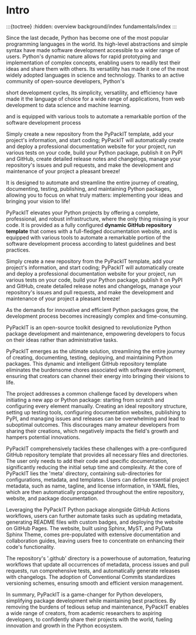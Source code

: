# Intro
:::{toctree}
:hidden:
overview
background/index
fundamentals/index
:::

Since the last decade, Python has become one of the most popular programming languages in the world.
Its high-level abstractions and simple syntax have made software development 
accessible to a wider range of users.
Python's dynamic nature allows for rapid prototyping and implementation of complex concepts, 
enabling users to readily test their ideas and share them with others. 
Its versatility has made it one of the most widely adopted languages in science and technology.
Thanks to an active community of open-source developers, Python's 


short development cycles,
Its simplicity, versatility, and efficiency have made it the language of choice for a wide range of applications,
from web development to data science and machine learning.



  and is equipped with various tools to automate a remarkable portion of the software development process  
  
  Simply create a new repository from the PyPackIT template, add your project's information, and start coding; 
  PyPackIT will automatically create and deploy a professional documentation website for your project, 
  run various tests on your code, build your Python package, publish it on PyPI and GitHub, 
  create detailed release notes and changelogs, manage your repository's issues and pull requests, and
  make the development and maintenance of your project a pleasant breeze!


It is designed to automate and streamline the entire journey of creating, documenting, testing, publishing, 
and maintaining Python packages, allowing you to focus on what truly matters: 
implementing your ideas and bringing your vision to life!


PyPackIT elevates your Python projects by offering a complete, professional, and robust infrastructure,
where the only thing missing is your code. It is provided as a fully configured 
**dynamic GitHub repository template** that comes with a full-fledged documentation website, 
and is equipped with various tools to automate a remarkable portion of the software development process
according to latest guidelines and best practices.


Simply create a new repository from the PyPackIT template, add your project's information, and start coding; 
PyPackIT will automatically create and deploy a professional documentation website for your project, 
run various tests on your code, build your Python package, publish it on PyPI and GitHub, 
create detailed release notes and changelogs, manage your repository's issues and pull requests, and
make the development and maintenance of your project a pleasant breeze!



As the demands for innovative and efficient Python packages grow, 
the development process becomes increasingly complex and time-consuming. 


PyPackIT is an open-source toolkit designed to revolutionize Python package development and maintenance, 
empowering developers to focus on their ideas rather than administrative tasks. 





PyPackIT emerges as the ultimate solution, streamlining the entire journey of 
creating, documenting, testing, deploying, and maintaining Python packages. This dynamic and intelligent 
GitHub repository template eliminates the burdensome chores associated with software development, 
ensuring that creators can channel their energy into bringing their visions to life.

The project addresses a common challenge faced by developers when initiating a new app or Python package: 
starting from scratch and configuring every element manually. Creating an ideal repository structure, 
setting up testing tools, configuring documentation websites, publishing to PyPI, and managing issues 
and releases can be overwhelming and lead to suboptimal outcomes. This discourages many amateur developers 
from sharing their creations, which negatively impacts the field's growth and hampers potential innovations.

PyPackIT comprehensively tackles these challenges with a pre-configured GitHub repository template that 
provides all necessary files and directories. The user only needs to add their code and specific documentation, 
significantly reducing the initial setup time and complexity. At the core of PyPackIT lies the 'meta' directory, 
containing sub-directories for configurations, metadata, and templates. Users can define essential project metadata, 
such as name, tagline, and license information, in YAML files, which are then automatically propagated throughout 
the entire repository, website, and package documentation.

Leveraging the PyPackIT Python package alongside GitHub Actions workflows, users can further automate tasks 
such as updating metadata, generating README files with custom badges, and deploying the website on 
GitHub Pages. The website, built using Sphinx, MyST, and PyData Sphinx Theme, comes pre-populated with 
extensive documentation and collaboration guides, leaving users free to concentrate on enhancing their 
code's functionality.

The repository's '.github' directory is a powerhouse of automation, featuring workflows that update 
all occurrences of metadata, process issues and pull requests, run comprehensive tests, and automatically 
generate releases with changelogs. The adoption of Conventional Commits standardizes versioning schemes, 
ensuring smooth and efficient version management.

In summary, PyPackIT is a game-changer for Python developers, simplifying package development while
maintaining best practices. By removing the burdens of tedious setup and maintenance, PyPackIT enables a 
wide range of creators, from academic researchers to aspiring developers, to confidently share their projects 
with the world, fueling innovation and growth in the Python ecosystem.